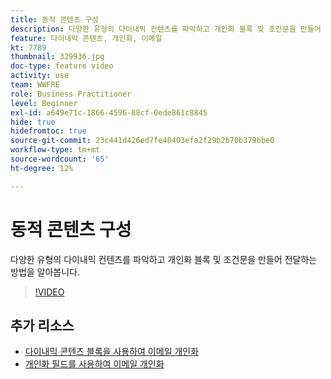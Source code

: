 ```yaml
---
title: 동적 콘텐츠 구성
description: 다양한 유형의 다이내믹 컨텐츠를 파악하고 개인화 블록 및 조건문을 만들어 전달하는 방법을 알아봅니다.
feature: 다이내믹 콘텐츠, 개인화, 이메일
kt: 7789
thumbnail: 329936.jpg
doc-type: feature video
activity: use
team: WWFRE
role: Business Practitioner
level: Beginner
exl-id: a649e71c-1866-4596-88cf-0ede861c8845
hide: true
hidefromtoc: true
source-git-commit: 23c441d426ed7fe40403efa2f29b2b70b379bbe0
workflow-type: tm+mt
source-wordcount: '65'
ht-degree: 12%

---
```


# 동적 콘텐츠 구성

다양한 유형의 다이내믹 컨텐츠를 파악하고 개인화 블록 및 조건문을 만들어 전달하는 방법을 알아봅니다.

>[!VIDEO](https://video.tv.adobe.com/v/329936?quality=12)

## 추가 리소스

* [다이내믹 콘텐츠 블록을 사용하여 이메일 개인화](/help/content-creation/personalize-using-dynamic-content-blocks.md)
* [개인화 필드를 사용하여 이메일 개인화](/help/content-creation/personalize-emails-using-personalization-fields.md)

